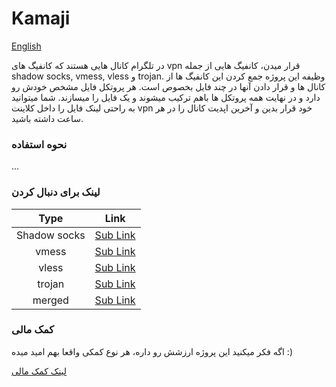 # Kamaji

[English](docs/readme_en.md)

در تلگرام کانال هایی هستند که کانفیگ های
vpn
قرار میدن، کانفیگ هایی از جمله
shadow socks, vmess, vless
و
trojan.
وظیفه این پروژه جمع کردن این کانفیگ ها از کانال ها و قرار دادن
آنها در چند فایل بخصوص است.
هر پروتکل فایل مشخص خودش رو دارد و در نهایت همه پروتکل ها
باهم ترکیب میشوند و یک فایل را میسازند.
شما میتوانید به راحتی لینک فایل را داخل کلاینت
vpn
خود قرار بدین و آخرین اپدیت کانال را در هر ساعت داشته باشید.


### نحوه استفاده

...

### لینک برای دنبال کردن

|   Type       |                                    Link                                                |
|:------------:|:--------------------------------------------------------------------------------------:|
| Shadow socks | [Sub Link](https://raw.githubusercontent.com/shabane/kamaji/master/hub/ss.txt)         |
|     vmess    | [Sub Link](https://raw.githubusercontent.com/shabane/kamaji/master/hub/vmess.txt)      |
|     vless    | [Sub Link](https://raw.githubusercontent.com/shabane/kamaji/master/hub/vless.txt)      |
|     trojan   | [Sub Link](https://raw.githubusercontent.com/shabane/kamaji/master/hub/trojan.txt)     |
|     merged   | [Sub Link](hub/https://raw.githubusercontent.com/shabane/kamaji/master/hub/merged.txt) |


### کمک مالی

اگه فکر میکنید این پروژه ارزشش رو داره،
هر نوع کمکی واقعا بهم امید میده :)

[لینک کمک مالی](https://daramet.com/shabane)
